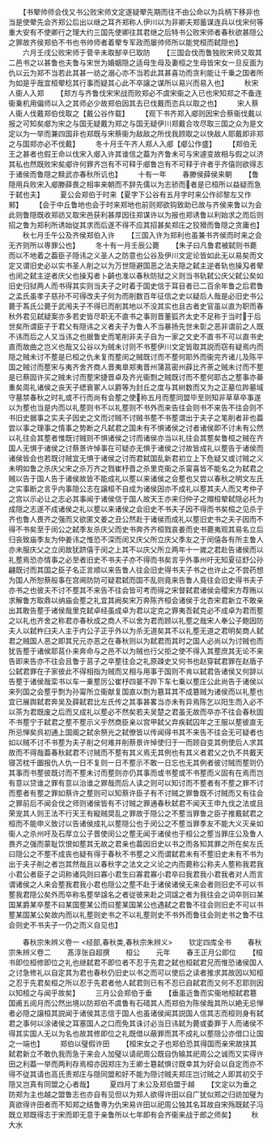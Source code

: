 <!-- { "loadSidebar": true } -->
　　【书翚帅师会伐又书公败宋师文定遂疑翚先期而往不由公命以为兵柄下移非也当是使翚先会齐郑公后出以继之耳齐郑称人伊川以为非卿夫郑蓄谋连兵以伐宋何等重大安有不使卿行之理大约三国先使卿往其君继之后特书公败宋师者春秋欲甚隠公之罪故齐侯郑伯不书也书帅师者着翚专军政而屡帅师所以能党桓而弑隠也】
　　六月壬戌公败宋师于菅辛未取郜辛巳取防
　　【三国会伐而鲁独败宋师又取其二邑书之以甚鲁也夫鲁与宋世为婚姻隠之适母生母及妻桓之生母皆宋女一旦反面为仇以云为郑不当若此其甚一祊之溺心亦不当若此其甚喜功而贪利能让千乗之国者所为如是乎哉宜桓翚稔其行事而疑其心此不卒譲之谋所以易兴而易入也】
　　秋宋人衞人入郑
　　【郑方与齐鲁伐宋宋战而败郑必不虞宋衞之入已也宋知郑之不备连衞乗机用偏师以入之其师必少故郑伯因其去已伐戴而恣兵以取之也】
　　宋人蔡人衞人伐戴郑伯伐取之【戴公谷作载】
　　【观下书齐郑入郕则因宋合蔡衞伐戴以报之可知矣郕为宋之与国无疑戴为郑之与国无疑伊川郑戴合攻尽取三国之众为是文定以为一举而兼四国非也郑既与宋蔡衞为敌敌之所伐我顾取之以快敌人耶戴即非郑之与国郑亦必不伐戴】
　　冬十月壬午齐人郑人入郕【郕公作盛】
　　【郑伯无王之甚者也假王命以伐宋入郕入许其谁信之葢为齐鲁未可与宋遽变故相与假之以济其私也然既败宋矣郕许何罪齐岂有不可释于郕鲁岂有不可释于许者乎齐僖则欲得志于诸侯而鲁隠之黩武亦春秋所讥也】
　　十有一年
　　春滕侯薛侯来朝
　　【鲁隠用兵败宋入郕滕薛畏之相率来朝而不辞先儒以为志骄而者是已桓所以益疑而急于弑也夫】
　　夏公会郑伯于时来【夏字下公谷有五月字时来公作祁黎左又作郲】
　　【会于中丘鲁地也会于时来郑地也前则郑欲钩致助已故与齐侯来鲁以为会此则鲁隠既收郑祊又取宋邑获利甚厚因往郑谋许以为报也郑诱鲁以利始求之而后则招之鲁为郑利所诱始従其求而后遂不得不应其招甚矣郑庄之狡猾而鲁隠之贪庸也】
　　秋七月壬午公及齐侯郑伯入许
　　【三国入许为郑利也虽兼书齐侯而时来之会无齐则所以専罪公也】
　　冬十有一月壬辰公薨
　　【朱子曰凡鲁君被弑则书薨而以不地着之葢臣子隠讳之义圣人之防意也公谷及伊川文定论皆如此无以易矣而文定又谓旧史必以实书圣人削之以为万世隠避国恶之法夫隠之弑主逆者轨也操刄者翚也闵之弑主逆者庆父也操刄者卜齮也准以春秋防狱之义则当书轨弑公庆父弑公矣如旧史归狱两人而书得其实则当夫子之时着于国史信于耳目者已二百余年鲁之后君鲁之孟氏虽孝子慈孙不可得改夫子何为而削数百年征信之史以疑后人哉是必旧史书公薨于蒍氏公薨于武闱夫子不得已而削其地以不没其实也且古者史官虽以直为职而春秋外君见弑疑案亦多若史皆尽职无不直书之事则晋董狐齐太史不足称于当时于后世矣所谓臣子于君父有隠讳之义者夫子为鲁人不当暴扬先世未彰之恶非谓前之人既不讳而后之人又当讳之也据鲁史而笔削非夫子自为一家之文史不直书不可以直书史直而故曲之岂义也哉又公谷以为贼未讨则不书塟伊川文定皆取其説而窃有疑焉内而隠之贼未讨不塟是已桓之仇未复而塟闵之贼既讨而不塟何耶外而衞完齐诸儿及陈平国之贼讨而塟宋与夷齐舍齐商人晋夷臯郑夷晋州蒲莒密州薛比齐荼之贼未讨而不塟是已蔡固许买之贼未讨而塟宋捷晋卓及齐光衞剽之贼既讨而不塟何耶古之塟事亦綦重矣周礼诸侯之丧天子缌衰冢人以爵等为封丘之度与其树数而又为之正墓位跸墓域守墓禁春秋之时礼或不行而尚有会塟之使称五月而塟同盟毕至则知非草草卒事遂以为塟也当是内而以礼塟则书不以礼塟则不书外而来告往会则书不来告不往会则不书旧史据事之实夫子因史之文而讨贼不讨贼书塟不书塟谓出于夫子之笔削者非也葢尝以事之理事之情事之势断之凡弑君之国未有不惧诸侯之讨者诸侯即不讨未有公然以礼往会其塟者惟既讨贼则不惧诸侯之讨而诸侯亦当以礼往会其塟矣鲁桓之贼在齐国人无惧于诸侯之讨蔡景许悼事在可疑亦无惧于诸侯之讨故皆成礼以塟告于诸侯而诸侯皆会也若既讨贼宜无惧于诸侯之讨而君弑国乱新君初立上下危疑又或讨贼之义未明如鲁之杀庆父宋之杀万齐之戮崔杼晋之杀里克衞之杀甯喜皆不能名之为弑君之贼以告于国人告于诸侯故皆不能成礼以塟以来诸侯之会塟也又尝以春秋之明文左氏之实事断之言乎内事隠公志在譲桓不自成为诸侯因亦不成礼以塟其夫人而又考仲子之宫以示必让之志必其事闻于诸侯信于国人故天王亦来归仲子之赗桓翚弑隠必托为成隠之志遂不成诸侯之礼以塟以来诸侯之会旧史不书夫子因不得而书矣桓之见杀于齐也鲁人畏齐之强而又欲匿文姜之丑公然赴于诸侯而成礼以塟旧史书之夫子因而不得不书矣至于闵公之弑季友杀庆父而史书奔齐齐桓戮哀姜而史书薨夷观其易名立后归丧致庙季友为仲姜讳之惟恐不深而闵又庆父所立庆父季友之于闵僖各有所主鲁人亦未服庆父之立闵故犹跻僖于闵之上其不以庆父所立两年十一嵗之君赴告诸侯而以礼塟焉恐亦情事之必至者旧史不书夫子亦不得而书矣言乎外事州吁无知夏征舒公孙翩既讨而其国之臣子名正言顺以来告鲁人往会旧史得书夫子书之也许止之不尝药想为国人所恕蔡般事在宫阃防防可疑君弑而国不乱则竟来告鲁人竟往会旧史得书夫子亦书之也彼夫不讨不塟其不来告不往会皆可考而得之宋督弑君诸侯会稷宋方荐贿以求解鲁方取鼎以纳庙会塟之礼宜其阙矣宋万奔陈齐桓会诸侯于北杏宋君新立不敢亲出其敢告塟于诸侯哉里克弑卓经虽成卓为君以定克之罪夷吾弑克必不成卓为君而塟之以礼也齐舍之称君亦春秋成之商人不以舍为君而顾以礼塟之哉宋人奉公子鲍因防夫人以弑杵臼夫人主于内公子正乎外以为杀无道矣其不以礼塟无道之君明矣商人弑君之贼国人恶之即其兄元亦恶之在春秋则以为弑君而其时之国人必尚以为讨贼也而犹告塟于诸侯耶莒仆来奔命与之邑不以为贼也行父拒之使不得入其塟庶其无论不来告即来告亦不往会且鲁于莒子之卒塟往会之礼原疎史又何书也赵穿弑君罪在赵盾子公弑君罪在子家彼此不得相指为贼而又相与用事于国则不肯以弑君告诸侯又何辞以告塟于诸侯哉栾书以车一乗塟厉公崔杼四翣不跸下车七乗以塟庄公此尚告于诸侯以来列国之会塟乎剽为孙甯所立衞献复国直以剽为簒耳其不成簒贼为诸侯而以礼塟也宜已展舆弑君奔吴及薛弑君比左氏传之其事甚畧当亦未有异焉陈乞以阳生而入必不以茶为君既废之后而又成礼以塟必不然矣若夫吴楚之君虽无故而卒亦不往会春秋固不书塟宁于弑君之塟不塟示义乎然商臣亲以宫甲弑父弃疾弑囚年之王服以塟彼直无所忌惮矣呉初通上国阍之弑余祭光之弑僚皆以传闻得书其不来告不往会无可疑者也如以贼不讨不书塟为夫子削之何难并削蔡景许悼使归于一而顾自变其例使后人求其故而不得哉葢春秋弑君不讨贼而不塟有其义焉无其例也有其义者君父之仇不共戴天寝苫枕千圗报仇人仇一日不复则一日不塟示不敢一日忘也无其例者彼讨贼而塟则仍其事而书塟彼既讨而不塟未讨而塟则亦仍其事而或书塟或不书塟而义固有在焉而岂有意以贷谁之罪有意以治谁之罪哉而后人读之则可以知讨而不塟者有不塟之罪不讨而塟者有塟之罪如蔡许之塟则可以知蔡许臣子有不讨贼之罪鲁既不讨贼而又有往会之罪前后不闻会伐之师则诸侯皆有不讨贼之罪通春秋弑君不闻天王申九伐之法或且荣宠其人则王法不行天王有縦贼奨乱之罪故于隠公之不塟当罪鲁之臣子推戴弑君之桓而不能申义致讨以告诸侯成礼以塟隠公也于闵公之不塟当罪季友不能大义灭亲如衞人之杀州吁及石厚立公子晋使闵公之塟无闻于诸侯也于桓公之塟当罪庄公及鲁人畏齐之强而蒙耻饮恨如塟其无故之君亲也葢因旧史以书之而各知其罪之所在矣左氏曰隠公之不塟不成丧也疑有得于春秋不书塟之义而谓弑君未有不塟旧史未有不书为出于夫子削之者岂其然哉且以春秋字之法文之义论之内而薨称公称夫人塟称我君我小君公者臣子之词称诸异则曰寡小君生曰寡君寡小君卒曰我君我小君我者对人而言谓诸侯之人来会塟我君我小君也隠公之塟不赴于诸侯诸侯无来会者则旧史不可以书塟我君隠公矣外而卒称名塟举諡名之者従彼来赴之词諡之者为我往会之词卒则曰某国某爵某卒塟不曰某国塟某公而曰塟某国某公也遇弑之君鲁不往会则旧史不可以书塟某国某公矣故内而以礼塟则史书之不以礼塟则史不书外而鲁往会则史书之鲁不往会则史不书夫子一仍之而义自见也】

　　春秋宗朱辨义卷一
<经部,春秋类,春秋宗朱辨义>
　　钦定四库全书
　　春秋宗朱辨义卷二
　　髙淳张自超撰
　　桓公
　　元年
　　春王正月公即位
　　【桓书即位桓修即位之礼也继弑君不即位者不忍于先君之弑也桓弑君兄而惟恐诸侯国人之讨急修礼以自定其为君也春秋仍旧史以书之而可以使后之读者推求其故因以知桓之忍于先君矣桓之所以忍于先君者他人弑君则已有不忍已自弑君而又何不忍耶则因以知桓之与闻乎故矣】
　　三月公会郑伯于垂
　　【垂虽近鲁而实衞地桓弑君簒国甫五阅月而公然出境以防郑伯不虞鲁有石碏其人而郑伯为陈侯哉其所以絶无忌惮者必隠之譲桓其説闻于诸侯其志信于国人也虽诸侯闻其説国人信其志而桓则身有弑君之事何以涂诸侯之耳塞国人之口而免其诛讨必当日讳弑为薨或委罪于人而诸侯不得其实国人无以为名也故其修即位之礼既借以蔽罪而其不成礼以塟隠公亦借口让国之一端也】
　　郑伯以璧假许田
　　【桓宋女之子也郑伯恐其得国而亲宋故挟其弑君新立不敢仇我而急于来会人加璧以请祀周公既自伪输其祀周公之诚而又实得许田之利葢一举而两利存焉桓亦因郑庄为王卿士簒弑惧讨既幸其为好会以自定而亦不得不従其请也高氏责郑庄与隠同盟和好不能为隠讨贼夫郑庄岂讨贼之人即其初交于隠又岂真有同盟之心者哉】
　　夏四月丁未公及郑伯盟于越
　　【文定以为垂之防郑为主也越之盟鲁志也亦自有见但以为郑人欲得许田以自广犹似郑之归祊加璧为真欲得许田者而不知郑之结鲁専为仇宋易许田以祀周公独其名耳故自宋殇既弑子冯既立郑既得志于宋而即无意于亲鲁所以七年即有会齐衞来战于郎之师矣】
　　秋大水
